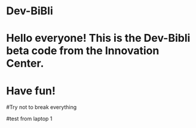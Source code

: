 # Dev-BiBli

# Hello everyone! This is the Dev-Bibli beta code from the Innovation Center.

# Have fun!

#Try not to break everything

#test from laptop 1
